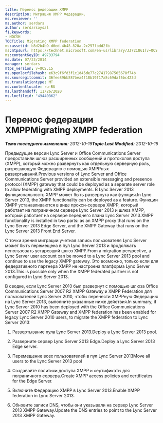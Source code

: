 ```yaml
---
title: Перенос федерации XMPP
description: Миграция XMPP Федерации.
ms.reviewer: ''
ms.author: serdars
author: serdarsoysal
f1.keywords:
- NOCSH
TOCTitle: Migrating XMPP federation
ms:assetid: b8d2b4b9-d0ed-4b48-820a-2c257fbdd2fb
ms:mtpsurl: https://technet.microsoft.com/en-us/library/JJ721861(v=OCS.15)
ms:contentKeyID: 49733794
ms.date: 07/23/2014
manager: serdars
mtps_version: v=OCS.15
ms.openlocfilehash: e63c9f6fd3f1c1d45de77c27417987505678f74b
ms.sourcegitcommit: 36fee89bb887bea4f18b19f17a8c69daf5bc423d
ms.translationtype: MT
ms.contentlocale: ru-RU
ms.lasthandoff: 11/26/2020
ms.locfileid: "49440362"
---
```

# <a name="migrating-xmpp-federation"></a><span data-ttu-id="d393e-103">Перенос федерации XMPP</span><span class="sxs-lookup"><span data-stu-id="d393e-103">Migrating XMPP federation</span></span>

<div data-xmlns="http://www.w3.org/1999/xhtml">

<div class="topic" data-xmlns="http://www.w3.org/1999/xhtml" data-msxsl="urn:schemas-microsoft-com:xslt" data-cs="https://msdn.microsoft.com/">

<div data-asp="https://msdn2.microsoft.com/asp">



</div>

<div id="mainSection">

<div id="mainBody"><span data-ttu-id="d393e-104">

<span> </span></span><span class="sxs-lookup"><span data-stu-id="d393e-104">

<span> </span></span></span>

<span data-ttu-id="d393e-105">_**Тема последнего изменения:** 2012-10-19_</span><span class="sxs-lookup"><span data-stu-id="d393e-105">_**Topic Last Modified:** 2012-10-19_</span></span>

<span data-ttu-id="d393e-106">Предыдущие версии Lync Server и Office Communications Server предоставили шлюз расширенных сообщений и протоколов доступа (XMPP), который можно развернуть как отдельную серверную роль, разрешающую Федерацию с помощью XMPPных развертываний.</span><span class="sxs-lookup"><span data-stu-id="d393e-106">Previous versions of Lync Server and Office Communications Server provided an extensible messaging and presence protocol (XMPP) gateway that could be deployed as a separate server role to allow federating with XMPP deployments.</span></span> <span data-ttu-id="d393e-107">В Lync Server 2013 функциональность XMPP может быть развернута как функция.</span><span class="sxs-lookup"><span data-stu-id="d393e-107">In Lync Server 2013, the XMPP functionality can be deployed as a feature.</span></span> <span data-ttu-id="d393e-108">Функции XMPP устанавливаются в виде прокси-сервера XMPP, который работает на пограничном сервере Lync Server 2013 и шлюз XMPP, который работает на сервере переднего плана Lync Server 2013.</span><span class="sxs-lookup"><span data-stu-id="d393e-108">XMPP functionality is installed in two parts: as an XMPP proxy that runs on the Lync Server 2013 Edge Server, and the XMPP Gateway that runs on the Lync Server 2013 Front End Server.</span></span>

<span data-ttu-id="d393e-109">С точки зрения миграции учетная запись пользователя Lync Server может быть перемещена в пул Lync Server 2013 и продолжать использовать устаревший шлюз XMPP.</span><span class="sxs-lookup"><span data-stu-id="d393e-109">From a migration perspective, a Lync Server user account can be moved to a Lync Server 2013 pool and continue to use the legacy XMPP gateway.</span></span> <span data-ttu-id="d393e-110">Это возможно, только если для федеративного партнера XMPP не настроена платформа Lync Server 2013.</span><span class="sxs-lookup"><span data-stu-id="d393e-110">This is possible only when the XMPP federated partner is not configured in Lync Server 2013.</span></span>

<span data-ttu-id="d393e-111">В сводке, если Lync Server 2010 был развернут с помощью шлюза Office Communications Server 2007 R2 XMPP Gateway и XMPP Federation для пользователей Lync Server 2010, чтобы перенести XMPPную Федерацию на Lync Server 2013, выполните указанные ниже действия.</span><span class="sxs-lookup"><span data-stu-id="d393e-111">In summary, if Lync Server 2010 has been deployed with the Office Communications Server 2007 R2 XMPP Gateway and XMPP federation has been enabled for legacy Lync Server 2010 users, to migrate the XMPP federation to Lync Server 2013:</span></span>

1.  <span data-ttu-id="d393e-112">Развертывание пула Lync Server 2013.</span><span class="sxs-lookup"><span data-stu-id="d393e-112">Deploy a Lync Server 2013 pool.</span></span>

2.  <span data-ttu-id="d393e-113">Разверните сервер Lync Server 2013 Edge.</span><span class="sxs-lookup"><span data-stu-id="d393e-113">Deploy a Lync Server 2013 Edge server.</span></span>

3.  <span data-ttu-id="d393e-114">Перемещение всех пользователей в пул Lync Server 2013</span><span class="sxs-lookup"><span data-stu-id="d393e-114">Move all users to the Lync Server 2013 pool</span></span>

4.  <span data-ttu-id="d393e-115">Создавайте политики доступа XMPP и сертификаты для пограничного сервера.</span><span class="sxs-lookup"><span data-stu-id="d393e-115">Create XMPP access policies and certificates for the Edge Server.</span></span>

5.  <span data-ttu-id="d393e-116">Включите Федерацию XMPP в Lync Server 2013.</span><span class="sxs-lookup"><span data-stu-id="d393e-116">Enable XMPP federation in Lync Server 2013.</span></span> 

6.  <span data-ttu-id="d393e-117">Обновите записи DNS, чтобы они указывали на сервер Lync Server 2013 XMPP Gateway.</span><span class="sxs-lookup"><span data-stu-id="d393e-117">Update the DNS entries to point to the Lync Server 2013 XMPP Gateway.</span></span>

<span data-ttu-id="d393e-118"></div>

<span> </span>

</div>

</div>

</span><span class="sxs-lookup"><span data-stu-id="d393e-118"></div>

<span> </span>

</div>

</div>

</span></span></div>

